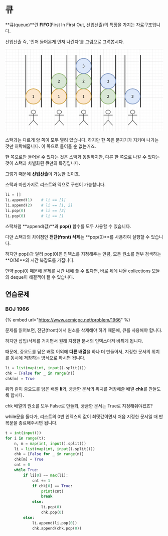 # 큐

**큐(queue)**란 **FIFO**(First In First Out, 선입선출)의 특징을 가지는 자료구조입니다.

선입선출 즉, '먼저 들어온게 먼저 나간다'를 그림으로 그려봅시다.

<img src="../.gitbook/assets/image (21).png" alt="" data-size="original">

스택과는 다르게 양 쪽이 모두 열려 있습니다. 하지만 한 쪽은 문지기가 지키며 나가는 것만 허락해줍니다. 이 쪽으로 들어올 순 없는거죠.&#x20;

한 쪽으로만 들어올 수 있다는 것은 스택과 동일하지만, 다른 한 쪽으로 나갈 수 있다는 것이 스택과 차별화된 큐만의 특징입니다.&#x20;

그렇기 때문에 **선입선출**이 가능한 것이죠.



스택과 마찬가지로 리스트와 덱으로 구현이 가능합니다.

```python
li = []        
li.append(1)    # li == [1]
li.append(2)    # li == [1, 2]
li.pop(0)       # li == [2]
li.pop(0)       # li == []
```

스택처럼 **append(값)**과 **pop()** 함수를 모두 사용할 수 있습니다.

다만 스택과의 차이점인 **전단(front) 삭제**는 **pop(0)**를 사용하여 실행할 수 있습니다.

하지만 pop()과 달리 pop(0)은 인덱스를 지정해주는 만큼, 모든 원소를 전부 검색하는 **O(N)**의 시간 복잡도를 가집니다.

만약 pop(0) 때문에 문제를 시간 내에 풀 수 없다면, 바로 뒤에 나올 collections 모듈의 deque이 해결책이 될 수 있습니다.



## 연습문제

### BOJ 1966

{% embed url="https://www.acmicpc.net/problem/1966" %}

문제를 읽어보면, 전단(front)에서 원소를 삭제해야 하기 때문에, 큐를 사용해야 합니다.

하지만 삽입/삭제를 거치면서 원래 지정한 문서의 인덱스마저 바뀌게 됩니다.

때문에, 중요도를 담은 배열 이외에 **다른 배열**을 하나 더 만들어서, 지정한 문서의 위치를 동시에 저장하는 방식으로 하시면 됩니다.

```python
li = list(map(int, input().split()))
chk = [False for _ in range(n)]
chk[m] = True
```

위와 같이 중요도를 담은 배열 **li**와, 궁금한 문서의 위치를 저장해줄 배열 **chk**를 만들도록 합시다.

chk 배열의 원소를 모두 False로 만들되, 궁금한 문서는 True로 지정해줘야겠죠?



while문을 돌다가, 리스트의 0번 인덱스의 값이 최댓값이면서 처음 지정한 문서일 때 반복문을 종료해주시면 됩니다.

```python
t = int(input())
for i in range(t):
    n, m = map(int, input().split())
    li = list(map(int, input().split()))
    chk = [False for _ in range(n)]
    chk[m] = True
    cnt = 0
    while True:
        if li[0] == max(li):
            cnt += 1
            if chk[0] == True:
                print(cnt)
                break
            else:
                li.pop(0)
                chk.pop(0)
        else:
            li.append(li.pop(0))
            chk.append(chk.pop(0))
```









